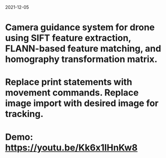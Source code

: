 2021-12-05
# Camera guidance system for drone using SIFT feature extraction, FLANN-based feature matching, and homography transformation matrix.
# Replace print statements with movement commands. Replace image import with desired image for tracking.
# Demo: https://youtu.be/Kk6x1lHnKw8
